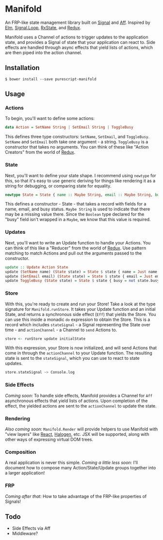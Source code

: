 # Manifold

An FRP-like state management library built on [Signal][signal] and [Aff][aff]. Inspired by [Elm][elm], [Signal.Loop][signal-loop], [RxState][rx-state], and [Redux][redux].

Manifold uses a Channel of actions to trigger updates to the application state, and provides a Signal of state that your application can react to. Side effects are handled through async effects that yield lists of actions, which are then piped into the action channel.

## Installation

    $ bower install --save purescript-manifold

## Usage

### Actions

To begin, you'll want to define some actions:

```purescript
data Action = SetName String | SetEmail String | ToggleBusy
```

This defines three type constructors: `SetName`, `SetEmail`, and `ToggleBusy`. `SetName` and `SetEmail` both take one argument - a string. `ToggleBusy` is a constructor that takes no arguments. You can think of these like "Action Creators" from the world of [Redux][redux].

### State

Next, you'll want to define your state shape. I recommend using `newtype` for this, so that it's easy to use generic deriving for things like rendering it as a string for debugging, or comparing state for equality.

```purescript
newtype State = State { name :: Maybe String, email :: Maybe String, busy :: Boolean }
```

This defines a constructor - State - that takes a record with fields for a name, email, and busy status. `Maybe String` is used to indicate that there may be a missing value there. Since the `Boolean` type declared for the "busy" field isn't wrapped in a `Maybe`, we know that this value is required.

### Updates

Next, you'll want to write an Update function to handle your Actions. You can think of this like a "Reducer" from the world of [Redux][redux]. Use pattern matching to match Actions and pull out the arguments passed to the constructor.

```purescript
update :: Update Action State
update (SetName name) (State state) = State $ state { name = Just name }
update (SetEmail email) (State state) = State $ state { email = Just email }
update ToggleBusy (State state) = State $ state { busy = not state.busy }
```

### Store

With this, you're ready to create and run your Store! Take a look at the type signature for `Manifold.runStore`. It takes your Update function and an initial State, and returns a synchronous side effect (`Eff`) that yields the Store. You can use this inside a monadic `do` expression to obtain the Store. This is a record which includes `stateSignal` - a Signal representing the State over time - and `actionChannel` - a Channel to `send` Actions to.

```purescript
store <- runStore update initialState
```

With this expression, your Store is now initialized, and will send Actions that come in through the `actionChannel` to your Update function. The resulting state is sent to the `stateSignal`, which you can use to react to state updates.

```purescript
store.stateSignal ~> Console.log
```

### Side Effects

*Coming soon:* To handle side effects, Manifold provides a Channel for `Aff` asynchronous effects that yield lists of actions. Upon completion of the effect, the yielded actions are sent to the `actionChannel` to update the state.

### Rendering

*Also coming soon:* `Manifold.Render` will provide helpers to use Manifold with "view layers" like [React][react], [Halogen][halogen], etc. JSX will be supported, along with other ways of expressing virtual DOM trees.

### Composition

A real application is never this simple. *Coming a little less soon:* I'll document how to compose many Action/State/Update groups together into a larger application!

### FRP

*Coming after that:* How to take advantage of the FRP-like properties of Signals!

## Todo

* Side Effects via Aff
* Middleware?

[signal]: https://github.com/bodil/purescript-signal
[aff]: https://github.com/slamdata/purescript-aff
[signal-loop]: https://github.com/paf31/purescript-signal-loop
[elm]: http://package.elm-lang.org/packages/elm-lang/core/2.1.0/Signal
[rx-state]: https://github.com/jasonzoladz/purescript-rx-state
[redux]: http://redux.js.org/
[halogen]: https://github.com/slamdata/purescript-halogen
[react]: https://facebook.github.io/react/
